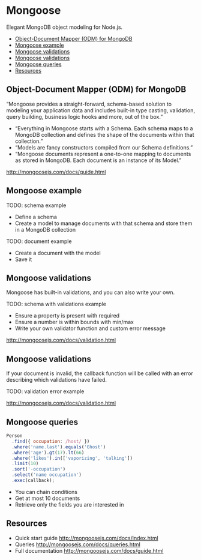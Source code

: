 # Mongoose

Elegant MongoDB object modeling for Node.js.

<!-- START doctoc generated TOC please keep comment here to allow auto update -->
<!-- DON'T EDIT THIS SECTION, INSTEAD RE-RUN doctoc TO UPDATE -->


- [Object-Document Mapper (ODM) for MongoDB](#object-document-mapper-odm-for-mongodb)
- [Mongoose example](#mongoose-example)
- [Mongoose validations](#mongoose-validations)
- [Mongoose validations](#mongoose-validations-1)
- [Mongoose queries](#mongoose-queries)
- [Resources](#resources)

<!-- END doctoc generated TOC please keep comment here to allow auto update -->

## Object-Document Mapper (ODM) for MongoDB

“Mongoose provides a straight-forward, schema-based solution to modeling your application data and includes built-in type casting, validation, query building, business logic hooks and more, out of the box.”

* “Everything in Mongoose starts with a Schema. Each schema maps to a MongoDB collection and defines the shape of the documents within that collection.”
* “Models are fancy constructors compiled from our Schema definitions.”
* “Mongoose documents represent a one-to-one mapping to documents as stored in MongoDB. Each document is an instance of its Model.”

http://mongoosejs.com/docs/guide.html

## Mongoose example

TODO: schema example

* Define a schema
* Create a model to manage documents with that schema and store them in a MongoDB collection

TODO: document example

* Create a document with the model
* Save it

## Mongoose validations

Mongoose has built-in validations, and you can also write your own.

TODO: schema with validations example

* Ensure a property is present with required
* Ensure a number is within bounds with min/max
* Write your own validator function and custom error message

http://mongoosejs.com/docs/validation.html

## Mongoose validations

If your document is invalid, the callback function will be called with an error describing which validations have failed.

TODO: validation error example

http://mongoosejs.com/docs/validation.html

## Mongoose queries

```js
Person
  .find({ occupation: /host/ })
  .where('name.last').equals('Ghost')
  .where('age').gt(17).lt(66)
  .where('likes').in(['vaporizing', 'talking'])
  .limit(10)
  .sort('-occupation')
  .select('name occupation')
  .exec(callback);
```

* You can chain conditions
* Get at most 10 documents
* Retrieve only the fields you are interested in

## Resources

* Quick start guide
  http://mongoosejs.com/docs/index.html
* Queries
  http://mongoosejs.com/docs/queries.html
* Full documentation
  http://mongoosejs.com/docs/guide.html
